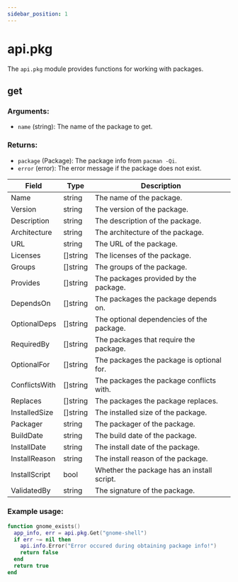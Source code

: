 ```yaml
---
sidebar_position: 1
---
```


# api.pkg

The `api.pkg` module provides functions for working with packages.

## get

### Arguments:
- `name` (string): The name of the package to get.

### Returns:
- `package` (Package): The package info from `pacman -Qi`.
- `error` (error): The error message if the package does not exist.


| Field         | Type    | Description |
|---------------|---------|-------------|
| Name          | string  | The name of the package. |
| Version       | string  | The version of the package. |
| Description   | string  | The description of the package. |
| Architecture  | string  | The architecture of the package. |
| URL           | string  | The URL of the package. |
| Licenses      | []string| The licenses of the package. |
| Groups        | []string| The groups of the package. |
| Provides      | []string| The packages provided by the package. |
| DependsOn     | []string| The packages the package depends on. |
| OptionalDeps  | []string| The optional dependencies of the package. |
| RequiredBy    | []string| The packages that require the package. |
| OptionalFor   | []string| The packages the package is optional for. |
| ConflictsWith | []string| The packages the package conflicts with. |
| Replaces      | []string| The packages the package replaces. |
| InstalledSize | []string| The installed size of the package. |
| Packager      | string  | The packager of the package. |
| BuildDate     | string  | The build date of the package. |
| InstallDate   | string  | The install date of the package. |
| InstallReason | string  | The install reason of the package. |
| InstallScript | bool    | Whether the package has an install script. |
| ValidatedBy   | string  | The signature of the package. |

### Example usage:

```lua
function gnome_exists()
  app_info, err = api.pkg.Get("gnome-shell")
  if err ~= nil then
    api.info.Error("Error occured during obtaining package info!")
    return false
  end
  return true
end
```
